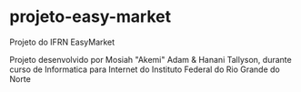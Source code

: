 # projeto-easy-market
Projeto do IFRN EasyMarket

Projeto desenvolvido por Mosiah "Akemi" Adam & Hanani Tallyson, durante curso de Informatica para Internet do Instituto Federal do Rio Grande do Norte
